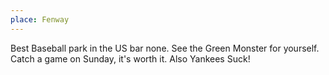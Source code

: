 ```yaml
---
place: Fenway
---
```

Best Baseball park in the US bar none.  See the Green Monster for yourself.
Catch a game on Sunday, it's worth it.  Also Yankees Suck!
